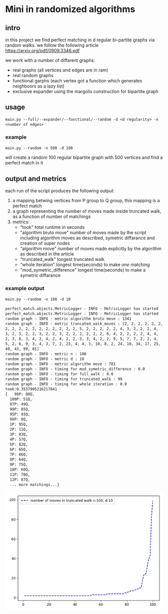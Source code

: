# Mini in randomized algorithms
## intro
in this project we find perfect matching in d regular bi-partite graphs via random walks.
we follow the following article https://arxiv.org/pdf/0909.3346.pdf

we work with a number of diffarent graphs:
- real graphs (all vertices and edges are in ram) 
- real random graphs 
- functional garphs (each vertex got a function which generates neighboors as a lazy list)
- exclusive expander using the margolis construction for bipartite graph 
## usage
```
main.py --full/--expander/--functional/--random -d <d regularity> -n <number of edges>
```
### example 
```
main.py --random -n 500 -d 100
```
will create a random 100 regular bipartite graph with 500 vertices and find a perfect match in it

## output and metrics
each run of the script produces the following output:
1. a mapping betwing vertices from P group to Q group, this mapping is a perfect match
2. a graph representing the number of moves made inside truncated walk, as a function of number of matchings
3. metrics:
      - "took" total runtime in seconds
      - "algorithm bruto move" number of moves made by the script including algorithm moves as described, symetric diffarance and creation of super nodes
      - "algorithm move" number of moves made explicitly by the algorithm as described in the article 
      - "truncated_walk" longest truncated walk
      - "whole iteration" longest time(seconds) to make *one* matching 
      - "mod_symetric_difference" longest time(seconds) to make a symetric diffarance 
      
### example output  
  ```
  main.py --random -n 100 -d 10
  ```
  ```
  perfect_match.objects.MetricLogger - INFO - MetricLogger has started
perfect_match.objects.MetricLogger - INFO - MetricLogger has started
random graph - INFO - metric algorithm bruto move : 1341
random graph - INFO - metric truncated_walk_moves : [2, 2, 2, 2, 2, 2, 2, 2, 2, 2, 2, 2, 2, 2, 2, 2, 2, 5, 2, 2, 2, 2, 2, 4, 3, 2, 2, 2, 4, 3, 2, 3, 2, 2, 3, 2, 2, 3, 2, 2, 2, 2, 2, 2, 6, 4, 2, 2, 2, 2, 4, 4, 2, 3, 8, 3, 4, 2, 4, 2, 4, 2, 2, 3, 3, 4, 2, 2, 9, 5, 7, 7, 2, 2, 4, 5, 2, 6, 9, 3, 4, 3, 7, 2, 23, 4, 4, 3, 10, 8, 2, 24, 10, 34, 17, 25, 40, 43, 99, 81]
random graph - INFO - metric n : 100
random graph - INFO - metric d : 10
random graph - INFO - metric algorithm move : 781
random graph - INFO - timing for mod_symetric_difference : 0.0
random graph - INFO - timing for full_walk : 0.0
random graph - INFO - timing for truncated_walk : 99
random graph - INFO - timing for whole iteration : 0.0
took:0.3537905216217041
{   99P: 80Q,
    100P: 51Q,
    97P: 49Q,
    98P: 85Q,
    95P: 93Q,
    96P: 8Q,
    1P: 95Q,
    2P: 11Q,
    3P: 83Q,
    4P: 57Q,
    5P: 82Q,
    6P: 65Q,
    7P: 66Q,
    8P: 64Q,
    9P: 75Q,
    10P: 60Q,
    11P: 70Q,
    12P: 87Q,
    ... more matchings...}
  ```
  ![alt text](https://github.com/mishanius/mini1/blob/michael_real_graph/perfect_match/output_example/myplot.png "Logo Title Text 1")
   
      
